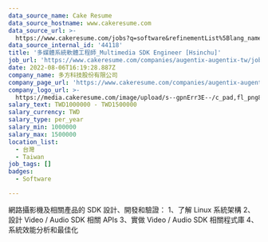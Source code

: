 ```yaml
---
data_source_name: Cake Resume
data_source_hostname: www.cakeresume.com
data_source_url: >-
  https://www.cakeresume.com/jobs?q=software&refinementList%5Blang_name%5D%5B0%5D=English&refinementList%5Bsalary_type%5D=per_year&range%5Bsalary_range%5D%5Bmin%5D=1000000&page=2
data_source_internal_id: '44118'
title: '多媒體系統軟體工程師_Multimedia SDK Engineer [Hsinchu]'
job_url: 'https://www.cakeresume.com/companies/augentix-augentix-tw/jobs/b37ac3'
date: 2022-08-06T16:19:28.887Z
company_name: 多方科技股份有限公司
company_page_url: 'https://www.cakeresume.com/companies/augentix-augentix-tw'
company_logo_url: >-
  https://media.cakeresume.com/image/upload/s--gpnErr3E--/c_pad,fl_png8,h_200,w_200/v1634629521/puyzzxv8enwlsck8y3sh.png
salary_text: TWD1000000 - TWD1500000
salary_currency: TWD
salary_type: per_year
salary_min: 1000000
salary_max: 1500000
location_list:
  - 台灣
  - Taiwan
job_tags: []
badges:
  - Software

---
```


網路攝影機及相關產品的 SDK 設計、開發和驗證： 1、了解 Linux 系統架構 2、設計 Video / Audio SDK 相關 APIs 3、實做 Video / Audio SDK 相關程式庫 4、系統效能分析和最佳化
